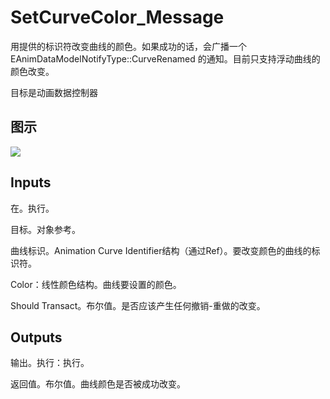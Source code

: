 # SetCurveColor_Message

用提供的标识符改变曲线的颜色。如果成功的话，会广播一个 EAnimDataModelNotifyType::CurveRenamed 的通知。目前只支持浮动曲线的颜色改变。

目标是动画数据控制器

## 图示

![]($-20221218-18334643.png)

## Inputs

在。执行。

目标。对象参考。

曲线标识。Animation Curve Identifier结构（通过Ref）。要改变颜色的曲线的标识符。

Color：线性颜色结构。曲线要设置的颜色。

Should Transact。布尔值。是否应该产生任何撤销-重做的改变。 

## Outputs

输出。执行：执行。

返回值。布尔值。曲线颜色是否被成功改变。
